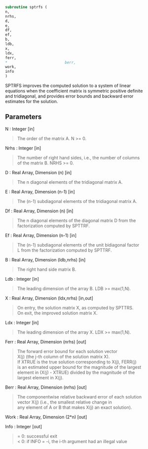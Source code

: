 ```fortran  
subroutine sptrfs (  
n,  
nrhs,  
d,  
e,  
df,  
ef,  
b,  
ldb,  
x,  
ldx,  
ferr,  
*                          berr,  
work,  
info  
)  
```  
  
SPTRFS improves the computed solution to a system of linear  
equations when the coefficient matrix is symmetric positive definite  
and tridiagonal, and provides error bounds and backward error  
estimates for the solution.  
  
## Parameters  
N : Integer [in]  
> The order of the matrix A.  N >= 0.  
  
Nrhs : Integer [in]  
> The number of right hand sides, i.e., the number of columns  
> of the matrix B.  NRHS >= 0.  
  
D : Real Array, Dimension (n) [in]  
> The n diagonal elements of the tridiagonal matrix A.  
  
E : Real Array, Dimension (n-1) [in]  
> The (n-1) subdiagonal elements of the tridiagonal matrix A.  
  
Df : Real Array, Dimension (n) [in]  
> The n diagonal elements of the diagonal matrix D from the  
> factorization computed by SPTTRF.  
  
Ef : Real Array, Dimension (n-1) [in]  
> The (n-1) subdiagonal elements of the unit bidiagonal factor  
> L from the factorization computed by SPTTRF.  
  
B : Real Array, Dimension (ldb,nrhs) [in]  
> The right hand side matrix B.  
  
Ldb : Integer [in]  
> The leading dimension of the array B.  LDB >= max(1,N).  
  
X : Real Array, Dimension (ldx,nrhs) [in,out]  
> On entry, the solution matrix X, as computed by SPTTRS.  
> On exit, the improved solution matrix X.  
  
Ldx : Integer [in]  
> The leading dimension of the array X.  LDX >= max(1,N).  
  
Ferr : Real Array, Dimension (nrhs) [out]  
> The forward error bound for each solution vector  
> X(j) (the j-th column of the solution matrix X).  
> If XTRUE is the true solution corresponding to X(j), FERR(j)  
> is an estimated upper bound for the magnitude of the largest  
> element in (X(j) - XTRUE) divided by the magnitude of the  
> largest element in X(j).  
  
Berr : Real Array, Dimension (nrhs) [out]  
> The componentwise relative backward error of each solution  
> vector X(j) (i.e., the smallest relative change in  
> any element of A or B that makes X(j) an exact solution).  
  
Work : Real Array, Dimension (2*n) [out]  
  
Info : Integer [out]  
> = 0:  successful exit  
> < 0:  if INFO = -i, the i-th argument had an illegal value  
  
